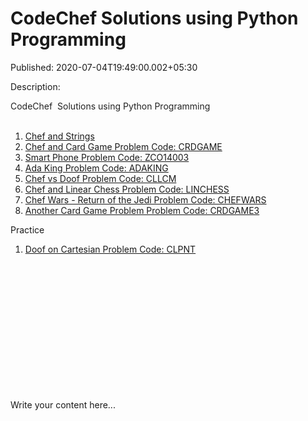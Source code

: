 # CodeChef Solutions using Python Programming

Published: 2020-07-04T19:49:00.002+05:30

Description: <div style="color: #222222;">CodeChef&nbsp; Solutions using
      Python Programming</div><br /><ol><li><a
      href="https://svastikkka.blogspot.com/2020/07/chef-and-strings.html" target="_blank">Chef
      and Strings</a></li><li><a
      href="https://svastikkka.blogspot.com/2020/07/chef-and-card-game-problem-code-crdgame.html"
      target="_blank">Chef and Card Game Problem Code:
      CRDGAME</a></li><li><a
      href="https://svastikkka.blogspot.com/2020/07/smart-phone-problem-code-zco14003.html"
      target="_blank">Smart Phone Problem Code: ZCO14003</a></li><li><a
      href="https://svastikkka.blogspot.com/2020/07/ada-king-problem-code-adaking.html"
      target="_blank">Ada King Problem Code: ADAKING</a></li><li><a
      href="https://svastikkka.blogspot.com/2020/07/chef-vs-doof-problem-code-cllcm.html"
      target="_blank">Chef vs Doof Problem Code: CLLCM</a></li><li><a
      href="https://svastikkka.blogspot.com/2020/08/chef-and-linear-chess-problem-code.html"
      target="_blank">Chef and Linear Chess Problem Code:
      LINCHESS</a></li><li><a
      href="https://svastikkka.blogspot.com/2020/08/chef-wars-return-of-jedi-problem-code.html"
      target="_blank">Chef Wars - Return of the Jedi Problem Code:
      CHEFWARS</a></li><li><a
      href="https://svastikkka.blogspot.com/2020/08/another-card-game-problem-problem-code.html"
      target="_blank">Another Card Game Problem Problem Code:
      CRDGAME3</a></li></ol><div>Practice</div><ol><li><a
      href="https://svastikkka.blogspot.com/2020/07/doof-on-cartesian-problem-code-clpnt.html"
      target="_blank">Doof on Cartesian Problem Code: CLPNT</a></li><br
      /><br /><br /><br /><br /><br /><br /><br
      /><br /></ol><br /><br /><br />

Write your content here...